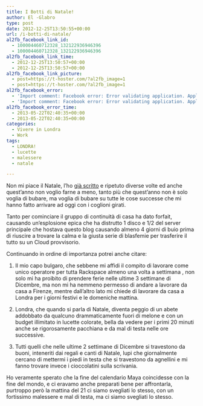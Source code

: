 ```yaml
---
title: I Botti di Natale!
author: El -Glabro
type: post
date: 2012-12-25T13:50:55+00:00
url: /i-botti-di-natale/
al2fb_facebook_link_id:
  - 100004460712328_132122936946396
  - 100004460712328_132122936946396
al2fb_facebook_link_time:
  - 2012-12-25T13:50:57+00:00
  - 2012-12-25T13:50:57+00:00
al2fb_facebook_link_picture:
  - post=https://t-hoster.com/?al2fb_image=1
  - post=https://t-hoster.com/?al2fb_image=1
al2fb_facebook_error:
  - 'Import comment: Facebook error: Error validating application. Application has been deleted.'
  - 'Import comment: Facebook error: Error validating application. Application has been deleted.'
al2fb_facebook_error_time:
  - 2013-05-22T02:40:35+00:00
  - 2013-05-22T02:40:35+00:00
categories:
  - Vivere in Londra
  - Work
tags:
  - LONDRA!
  - lucette
  - malessere
  - natale

---
```

Non mi piace il Natale, l&#8217;ho [già scritto][1] e ripetuto diverse volte ed anche quest&#8217;anno non voglio farne a meno, tanto più che quest&#8217;anno non è solo voglia di bubare, ma voglia di bubare su tutte le cose successe che mi hanno fatto arrivare ad oggi con i coglioni girati.

Tanto per cominciare il gruppo di continuità di casa ha dato forfait, causando un&#8217;esplosione epica che ha distrutto 1 disco e 1/2 del server principale che hostava questo blog causando almeno 4 giorni di buio prima di riuscire a trovare la calma e la giusta serie di blasfemie per trasferire il tutto su un Cloud provvisorio.

Continuando in ordine di importanza potrei anche citare:  
1) Il mio capo bulgaro, che sebbene mi affidi il compito di lavorare come unico operatore per tutta Rackspace almeno una volta a settimana , non solo mi ha proibito di prendere ferie nelle ultime 3 settimane di Dicembre, ma non mi ha nemmeno permesso di andare a lavorare da casa a Firenze, mentre dall&#8217;altro lato mi chiede di lavorare da casa a Londra per i giorni festivi e le domeniche mattina.

2) Londra, che quando si parla di Natale, diventa peggio di un abete addobbato da qualcuno drammaticamente fuori di melone e con un budget illimitato in lucette colorate, bella da vedere per i primi 20 minuti anche se rigorosamente pacchiana e da mal di testa nelle ore successive.

3) Tutti quelli che nelle ultime 2 settimane di Dicembre si travestono da buoni, inteneriti dai regali e canti di Natale, lupi che giornalmente cercano di mettermi i piedi in testa che si travestono da agnellini e mi fanno trovare invece i cioccolatini sulla scrivania. 

Ho veramente sperato che la fine del calendario Maya coincidesse con la fine del mondo, e ci eravamo anche preparati bene per affrontarla, purtroppo però la mattina del 21 ci siamo svegliati lo stesso, con un fortissimo malessere e mal di testa, ma ci siamo svegliati lo stesso.

 [1]: http://t-hoster.com/blog/2011/11/28/pensierino-della-sera/ "Pensierino della sera"